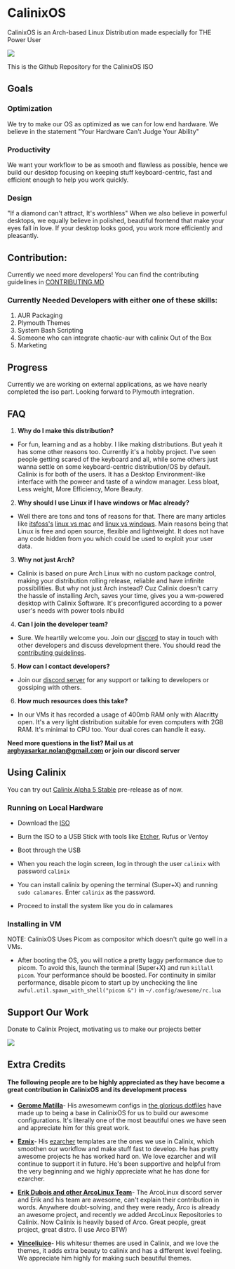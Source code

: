 
# CalinixOS

CalinixOS is an Arch-based Linux Distribution made especially for THE Power User

![](https://get.calinix.tech/assets/img/hero-img.png)

This is the Github Repository for the CalinixOS ISO

## Goals
### Optimization
We try to make our OS as optimized as we can for low end hardware. We believe in the statement "Your Hardware Can't Judge Your Ability"

### Productivity
We want your workflow to be as smooth and flawless as possible, hence we build our desktop focusing on keeping stuff keyboard-centric, fast and efficient enough to help you work quickly.

### Design
"If a diamond can't attract, It's worthless"
When we also believe in powerful desktops, we equally believe in polished, beautiful frontend that make your eyes fall in love. If your desktop looks good, you work more efficiently and pleasantly.

## Contribution:

Currently we need more developers! You can find the contributing guidelines in [CONTRIBUTING.MD](./CONTRIBUTING.md)

### Currently Needed Developers with either one of these skills:

1. AUR Packaging
2. Plymouth Themes
3. System Bash Scripting
4. Someone who can integrate chaotic-aur with calinix Out of the Box
5. Marketing

## Progress

Currently we are working on external applications, as we have nearly completed the iso part. Looking forward to Plymouth integration. 

## FAQ

1. **Why do I make this distribution?**

- For fun, learning and as a hobby. I like making distributions. But yeah it has some other reasons too. Currently it's a hobby project. I've seen people getting scared of the keyboard and all, while some others just wanna settle on some keyboard-centric distribution/OS by default. Calinix is for both of the users. It has a Desktop Environment-like interface with the poweer and taste of a window manager. Less bloat, Less weight, More Efficiency, More Beauty.

2. **Why should I use Linux if I have windows or Mac already?**

- Well there are tons and tons of reasons for that. There are many articles like [itsfoss's](https://itsfoss.com) [linux vs mac](https://itsfoss.com/linux-vs-mac/) and [linux vs windows](https://itsfoss.com/linux-better-than-windows/). Main reasons being that Linux is free and open source, flexible and lightweight. It does not have any code hidden from you which could be used to exploit your user data.

3. **Why not just Arch?**

- Calinix is based on pure Arch Linux with no custom package control, making your distribution rolling release, reliable and have infinite possibilities. But why not just Arch instead? Cuz Calinix doesn't carry the hassle of installing Arch, saves your time, gives you a wm-powered desktop with Calinix Software. It's preconfigured according to a power user's needs with power tools nbuild

4. **Can I join the developer team?**

- Sure. We heartily welcome you. Join our [discord](https://discord.gg/MtQddKmevk) to stay in touch with other developers and discuss development there. You should read the [contributing guidelines](./CONTRIBUTING.md). 

5. **How can I contact developers?**

- Join our [discord server](https://discord.gg/MtQddKmevk) for any support or talking to developers or gossiping with others.

6. **How much resources does this take?**

- In our VMs it has recorded a usage of 400mb RAM only with Alacritty open. It's a very light distribution suitable for even computers with 2GB RAM. It's minimal to CPU too. Your dual cores can handle it easy.

**Need more questions in the list? Mail us at arghyasarkar.nolan@gmail.com or join our discord server**

## Using Calinix

You can try out [Calinix Alpha 5 Stable](https://github.com/Calinix-Team/Calinix-Arch/releases/tag/0.5-M) pre-release as of now.

### Running on Local Hardware

- Download the [ISO](https://drive.google.com/file/d/1U8eTFyoYxjzBLMUtMoEzBDAFUp3rNR3g/view?usp=sharing)

- Burn the ISO to a USB Stick with tools like [Etcher](https://etcher.io), Rufus or Ventoy

- Boot through the USB

- When you reach the login screen, log in through the user `calinix` with password `calinix`

- You can install calinix by opening the terminal (Super+X) and running `sudo calamares`. Enter `calinix` as the password.

- Proceed to install the system like you do in calamares

### Installing in VM

NOTE: CalinixOS Uses Picom as compositor which doesn't quite go well in a VMs. 

- After booting the OS, you will notice a pretty laggy performance due to picom. To avoid this, launch the terminal (Super+X) and run `killall picom`. Your performance should be boosted. For continuity in similar performance, disable picom to start up by unchecking the line `awful.util.spawn_with_shell("picom &")` in `~/.config/awesome/rc.lua`

## Support Our Work 

Donate to Calinix Project, motivating us to make our projects better

<a href="https://www.buymeacoffee.com/team.calinix"><img src="https://img.buymeacoffee.com/button-api/?text=Buy Us a coffee&emoji=&slug=team.calinix&button_colour=5F7FFF&font_colour=ffffff&font_family=Cookie&outline_colour=000000&coffee_colour=FFDD00"></a>

## Extra Credits

#### The following people are to be highly appreciated as they have become a great contribution in CalinixOS and its development process

- [**Gerome Matilla**](https://github.com/manilarome/)- His awesomewm configs in [the glorious dotfiles](https://github.com/manilarome/the-glorious-dotfiles) have made up to being a base in CalinixOS for us to build our awesome configurations. It's literally one of the most beautiful ones we have seen and appreciate him for this great work.

- [**Eznix**](https://www.youtube.com/channel/UCQrSHD-tv9nkssrD4nNGcMw)- His [ezarcher](https://sourceforge.net/projects/ezos/files/ezarcher) templates are the ones we use in Calinix, which smoothen our workflow and make stuff fast to develop. He has pretty awesome projects he has worked hard on.  We love ezarcher and will continue to support it in future. He's been supportive and helpful from the very beginning and we highly appreciate what he has done for ezarcher.

- [**Erik Dubois and other ArcoLinux Team**](https://arcolinux.com)- The ArcoLinux discord server and Erik and his team are awesome, can't explain their contribution in words. Anywhere doubt-solving, and they were ready, Arco is already an awesome project, and recently we added ArcoLinux Repositories to Calinix. Now Calinix is heavily based of Arco. Great people, great project, great distro. (I use Arco BTW)

- [**Vinceliuice**](https://github.com/vinceliuice/)- His whitesur themes are used in Calinix, and we love the themes, it adds extra beauty to calinix and has a different level feeling. We appreciate him highly for making such beautiful themes.


